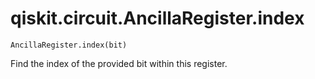 # qiskit.circuit.AncillaRegister.index

`AncillaRegister.index(bit)`

Find the index of the provided bit within this register.
